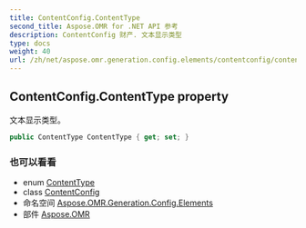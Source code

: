 ```yaml
---
title: ContentConfig.ContentType
second_title: Aspose.OMR for .NET API 参考
description: ContentConfig 财产. 文本显示类型
type: docs
weight: 40
url: /zh/net/aspose.omr.generation.config.elements/contentconfig/contenttype/
---
```

## ContentConfig.ContentType property

文本显示类型。

```csharp
public ContentType ContentType { get; set; }
```

### 也可以看看

* enum [ContentType](../../../aspose.omr.generation.config.enums/contenttype/)
* class [ContentConfig](../)
* 命名空间 [Aspose.OMR.Generation.Config.Elements](../../contentconfig/)
* 部件 [Aspose.OMR](../../../)


